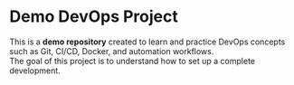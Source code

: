 # Demo DevOps Project

This is a **demo repository** created to learn and practice DevOps concepts such as Git, CI/CD, Docker, and automation workflows.  
The goal of this project is to understand how to set up a complete development.
